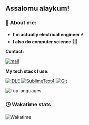 ## Assalomu alaykum!

### 👦 **About me**:
- **I'm actually electrical engineer ⚡**
- **I also do computer science 👨‍💻**

**Contact:**

[![mail](https://img.shields.io/badge/-e--mail-2c3e50?style=flat-square&logo=mail.ru)](mailto:vygnpge@hi2.in)

**My tech stack I use:**

[![IDLE](https://img.shields.io/badge/-IDLE_Python-e5e5e5?style=flat-square&logo=python)](http://python.org/)
[![SublimeText4](https://img.shields.io/badge/-SublimeText-747474?style=flat-square&logo=sublime-text)](https://www.sublimetext.com/)
[![Git](https://img.shields.io/badge/-Git-F05032?style=flat-square&logo=git&logoColor=ffffff)](https://git-scm.com)

![Top languages](https://github-readme-stats.vercel.app/api/top-langs/?username=muhammadyusuf96&show_icons=true&theme=dark&layout=compact)

### 🕒 **Wakatime stats**

![Wakatime](https://github-readme-stats.vercel.app/api/wakatime?username=muhammadyusuf96&theme=dark&layout=compact)

